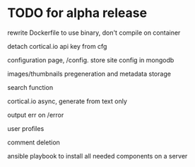 # TODO for alpha release

rewrite Dockerfile to use binary, don't compile on container

detach cortical.io api key from cfg

configuration page, /config. store site config in mongodb

images/thumbnails pregeneration and metadata storage

search function

cortical.io async, generate from text only

output err on /error

user profiles

comment deletion

ansible playbook to install all needed components on a server
